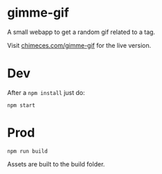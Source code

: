 # gimme-gif

A small webapp to get a random gif related to a tag.

Visit [chimeces.com/gimme-gif](https://chimeces.com/gimme-gif) for the live
version.

# Dev

After a `npm install` just do:

```
npm start
```

# Prod

```
npm run build
```

Assets are built to the build folder.

